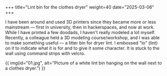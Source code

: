 +++
title="Lint bin for the clothes dryer"
weight=40
date="2025-03-06"
+++

I have been around and used 3D printers since they became more or less mainstream — first in university, then in hackerspaces, and now at work. While I have printed a few doodads, I haven't really modeled a lot myself. Recently, a colleague held a 3D modeling course/workshop, and I was able to make something useful — a litter bin for dryer lint. I embossed "lo" (lint) on it to indicate what it is for and to give it some character. It is stuck to the wall using command strips with velcro.

{{ img(id="01.jpg", alt="Picture of a white lint bin hanging on the wall next to a clothes dryer.") }}
